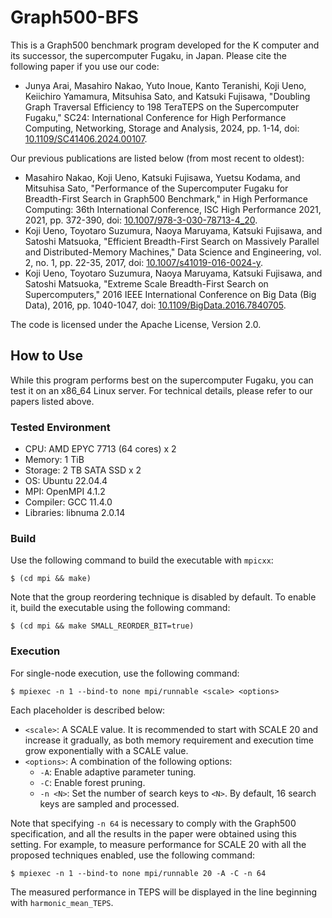 # Graph500-BFS

This is a Graph500 benchmark program developed for the K computer and its successor, the supercomputer Fugaku, in Japan.
Please cite the following paper if you use our code:

- Junya Arai, Masahiro Nakao, Yuto Inoue, Kanto Teranishi, Koji Ueno, Keiichiro Yamamura, Mitsuhisa Sato, and Katsuki Fujisawa, "Doubling Graph Traversal Efficiency to 198 TeraTEPS on the Supercomputer Fugaku," SC24: International Conference for High Performance Computing, Networking, Storage and Analysis, 2024, pp. 1-14, doi: [10.1109/SC41406.2024.00107](https://doi.org/10.1109/SC41406.2024.00107).

Our previous publications are listed below (from most recent to oldest):

- Masahiro Nakao, Koji Ueno, Katsuki Fujisawa, Yuetsu Kodama, and Mitsuhisa Sato, "Performance of the Supercomputer Fugaku for Breadth-First Search in Graph500 Benchmark," in High Performance Computing: 36th International Conference, ISC High Performance 2021, 2021, pp. 372-390, doi: [10.1007/978-3-030-78713-4\_20](https://doi.org/10.1007/978-3-030-78713-4_20).
- Koji Ueno, Toyotaro Suzumura, Naoya Maruyama, Katsuki Fujisawa, and Satoshi Matsuoka, "Efficient Breadth-First Search on Massively Parallel and Distributed-Memory Machines," Data Science and Engineering, vol. 2, no. 1, pp. 22-35, 2017, doi: [10.1007/s41019-016-0024-y](https://doi.org/10.1007/s41019-016-0024-y).
- Koji Ueno, Toyotaro Suzumura, Naoya Maruyama, Katsuki Fujisawa, and Satoshi Matsuoka, "Extreme Scale Breadth-First Search on Supercomputers," 2016 IEEE International Conference on Big Data (Big Data), 2016, pp. 1040-1047, doi: [10.1109/BigData.2016.7840705](https://doi.org/10.1109/BigData.2016.7840705).

The code is licensed under the Apache License, Version 2.0.

## How to Use

While this program performs best on the supercomputer Fugaku, you can test it on an x86\_64 Linux server.
For technical details, please refer to our papers listed above.

### Tested Environment

- CPU: AMD EPYC 7713 (64 cores) x 2
- Memory: 1 TiB
- Storage: 2 TB SATA SSD x 2
- OS: Ubuntu 22.04.4
- MPI: OpenMPI 4.1.2
- Compiler: GCC 11.4.0
- Libraries: libnuma 2.0.14

### Build

Use the following command to build the executable with `mpicxx`:
```console
$ (cd mpi && make)
```

Note that the group reordering technique is disabled by default.
To enable it, build the executable using the following command:
```console
$ (cd mpi && make SMALL_REORDER_BIT=true)
```

### Execution

For single-node execution, use the following command:
```console
$ mpiexec -n 1 --bind-to none mpi/runnable <scale> <options>
```

Each placeholder is described below:

- `<scale>`: A SCALE value.
  It is recommended to start with SCALE 20 and increase it gradually, as both memory requirement and execution time grow exponentially with a SCALE value.
- `<options>`: A combination of the following options:
    - `-A`: Enable adaptive parameter tuning.
    - `-C`: Enable forest pruning.
    - `-n <N>`: Set the number of search keys to `<N>`. By default, 16 search keys are sampled and processed.

Note that specifying `-n 64` is necessary to comply with the Graph500 specification, and all the results in the paper were obtained using this setting.
For example, to measure performance for SCALE 20 with all the proposed techniques enabled, use the following command:
```console
$ mpiexec -n 1 --bind-to none mpi/runnable 20 -A -C -n 64
```

The measured performance in TEPS will be displayed in the line beginning with `harmonic_mean_TEPS`.
